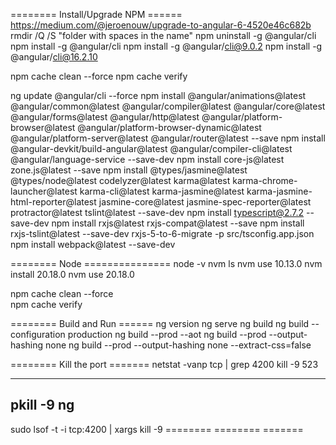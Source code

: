 ======== Install/Upgrade NPM ======
https://medium.com/@jeroenouw/upgrade-to-angular-6-4520e46c682b
rmdir /Q /S "folder with spaces in the name"
npm uninstall -g @angular/cli
npm install -g @angular/cli
npm install -g @angular/cli@9.0.2
npm install -g @angular/cli@16.2.10

npm cache clean --force
npm cache verify

ng update @angular/cli --force
npm install @angular/animations@latest @angular/common@latest @angular/compiler@latest @angular/core@latest @angular/forms@latest @angular/http@latest @angular/platform-browser@latest @angular/platform-browser-dynamic@latest @angular/platform-server@latest @angular/router@latest --save
npm install @angular-devkit/build-angular@latest @angular/compiler-cli@latest @angular/language-service --save-dev
npm install core-js@latest zone.js@latest --save
npm install @types/jasmine@latest @types/node@latest codelyzer@latest karma@latest karma-chrome-launcher@latest karma-cli@latest karma-jasmine@latest karma-jasmine-html-reporter@latest jasmine-core@latest jasmine-spec-reporter@latest protractor@latest tslint@latest --save-dev
npm install typescript@2.7.2 --save-dev
npm install rxjs@latest rxjs-compat@latest --save
npm install rxjs-tslint@latest --save-dev
rxjs-5-to-6-migrate -p src/tsconfig.app.json
npm install webpack@latest --save-dev

======== Node ===============
node -v
nvm ls
nvm use 10.13.0
nvm install 20.18.0
nvm use 20.18.0

npm cache clean --force  
npm cache verify

======== Build and Run ======
ng version
ng serve
ng build
ng build --configuration production
ng build --prod --aot
ng build --prod --output-hashing none
ng build --prod --output-hashing none --extract-css=false

======== Kill the port =======
netstat -vanp tcp | grep 4200
kill -9 523

---

## pkill -9 ng

sudo lsof -t -i tcp:4200 | xargs kill -9
======== ======== =======
